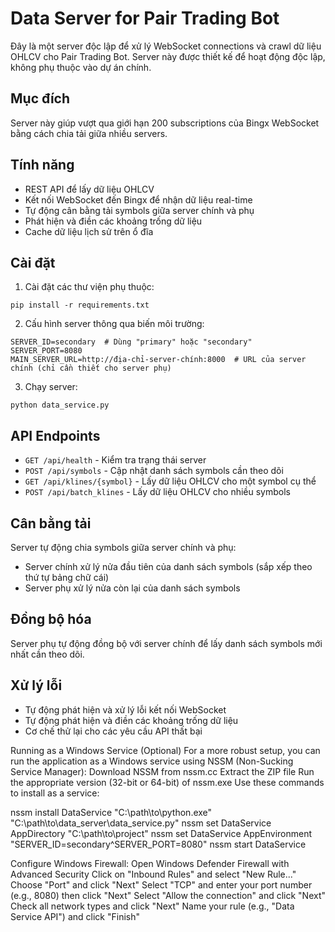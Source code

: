 # Data Server for Pair Trading Bot

Đây là một server độc lập để xử lý WebSocket connections và crawl dữ liệu OHLCV cho Pair Trading Bot. Server này được thiết kế để hoạt động độc lập, không phụ thuộc vào dự án chính.

## Mục đích

Server này giúp vượt qua giới hạn 200 subscriptions của Bingx WebSocket bằng cách chia tải giữa nhiều servers.

## Tính năng

- REST API để lấy dữ liệu OHLCV
- Kết nối WebSocket đến Bingx để nhận dữ liệu real-time
- Tự động cân bằng tải symbols giữa server chính và phụ
- Phát hiện và điền các khoảng trống dữ liệu
- Cache dữ liệu lịch sử trên ổ đĩa

## Cài đặt

1. Cài đặt các thư viện phụ thuộc:

```
pip install -r requirements.txt
```

2. Cấu hình server thông qua biến môi trường:

```
SERVER_ID=secondary  # Dùng "primary" hoặc "secondary"
SERVER_PORT=8080
MAIN_SERVER_URL=http://địa-chỉ-server-chính:8000  # URL của server chính (chỉ cần thiết cho server phụ)
```

3. Chạy server:

```
python data_service.py
```

## API Endpoints

- `GET /api/health` - Kiểm tra trạng thái server
- `POST /api/symbols` - Cập nhật danh sách symbols cần theo dõi
- `GET /api/klines/{symbol}` - Lấy dữ liệu OHLCV cho một symbol cụ thể
- `POST /api/batch_klines` - Lấy dữ liệu OHLCV cho nhiều symbols

## Cân bằng tải

Server tự động chia symbols giữa server chính và phụ:

- Server chính xử lý nửa đầu tiên của danh sách symbols (sắp xếp theo thứ tự bảng chữ cái)
- Server phụ xử lý nửa còn lại của danh sách symbols

## Đồng bộ hóa

Server phụ tự động đồng bộ với server chính để lấy danh sách symbols mới nhất cần theo dõi.

## Xử lý lỗi

- Tự động phát hiện và xử lý lỗi kết nối WebSocket
- Tự động phát hiện và điền các khoảng trống dữ liệu
- Cơ chế thử lại cho các yêu cầu API thất bại

Running as a Windows Service (Optional)
For a more robust setup, you can run the application as a Windows service using NSSM (Non-Sucking Service Manager):
Download NSSM from nssm.cc
Extract the ZIP file
Run the appropriate version (32-bit or 64-bit) of nssm.exe
Use these commands to install as a service:

nssm install DataService "C:\path\to\python.exe" "C:\path\to\data_server\data_service.py"
nssm set DataService AppDirectory "C:\path\to\project"
nssm set DataService AppEnvironment "SERVER_ID=secondary^SERVER_PORT=8080"
nssm start DataService


Configure Windows Firewall:
Open Windows Defender Firewall with Advanced Security
Click on "Inbound Rules" and select "New Rule..."
Choose "Port" and click "Next"
Select "TCP" and enter your port number (e.g., 8080) then click "Next"
Select "Allow the connection" and click "Next"
Check all network types and click "Next"
Name your rule (e.g., "Data Service API") and click "Finish"
